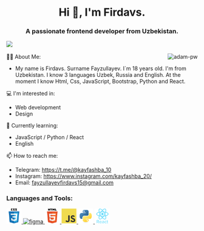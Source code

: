 <h1 align="center">Hi 👋, I'm Firdavs.</h1>
<h3 align="center">A passionate frontend developer from Uzbekistan.</h3>
<img src="![Снимок экрана 2025-04-12 111724](https://github.com/user-attachments/assets/99393123-d9e4-4306-a0c6-5fa889478cc6)
" alt"" />
<p><img align="right" src="https://github.com/Adam-pw/Adam-pw/blob/main/animation_500_kxa883sd.gif" alt="adam-pw" /></p>

🙍‍♂️ About Me:
- My name is Firdavs. Surname Fayzullayev. I`m 18 years old. I'm from Uzbekistan. I know 3 languages Uzbek, Russia and English. At the moment I know Html, Css, JavaScript, Bootstrap, Python and React.

💻 I'm interested in:
- Web development
- Design

🚀 Currently learning:
- JavaScript / Python / React
- English

📫 How to reach me:
- Telegram: https://t.me/@kayfashba_10
- Instagram: https://www.instagram.com/kayfashba_20/
- Email: fayzullayevfirdavs15@gmail.com

<h3 align="left">Languages and Tools:</h3>
<p align="left"> <a href="https://www.w3schools.com/css/" target="_blank" rel="noreferrer"> <img src="https://raw.githubusercontent.com/devicons/devicon/master/icons/css3/css3-original-wordmark.svg" alt="css3" width="40" height="40"/> </a> <a href="https://www.figma.com/" target="_blank" rel="noreferrer"> <img src="https://www.vectorlogo.zone/logos/figma/figma-icon.svg" alt="figma" width="40" height="40"/> </a> <a href="https://www.w3.org/html/" target="_blank" rel="noreferrer"> <img src="https://raw.githubusercontent.com/devicons/devicon/master/icons/html5/html5-original-wordmark.svg" alt="html5" width="40" height="40"/> </a> <a href="https://developer.mozilla.org/en-US/docs/Web/JavaScript" target="_blank" rel="noreferrer"> <img src="https://raw.githubusercontent.com/devicons/devicon/master/icons/javascript/javascript-original.svg" alt="javascript" width="40" height="40"/> </a> <a href="https://www.python.org" target="_blank" rel="noreferrer"> <img src="https://raw.githubusercontent.com/devicons/devicon/master/icons/python/python-original.svg" alt="python" width="40" height="40"/> </a> <a href="https://reactjs.org/" target="_blank" rel="noreferrer"> <img src="https://raw.githubusercontent.com/devicons/devicon/master/icons/react/react-original-wordmark.svg" alt="react" width="40" height="40"/> </a></p>
